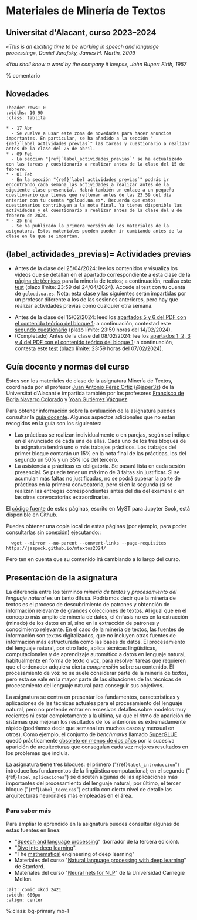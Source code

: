 
Materiales de Minería de Textos
===============================

Universitat d'Alacant, curso 2023–2024
--------------------------------------

*«This is an exciting time to be working in speech and language processing», Daniel Jurafsky, James H. Martin, 2009*

*«You shall know a word by the company it keeps», John Rupert Firth, 1957*


% comentario
 
Novedades
---------

`````{list-table}
:header-rows: 0
:widths: 10 90
:class: tablita

* - 17 Abr
  - Se vuelve a usar este zona de novedades para hacer anuncios importantes. En particular, se ha añadido a la sección "{ref}`label_actividades_previas`" las tareas y cuestionario a realizar antes de la clase del 25 de abril.
* - 09 Feb 
  - La sección "{ref}`label_actividades_previas`" se ha actualizado con las tareas y cuestionario a realizar antes de la clase del 15 de febrero.
* - 01 Feb 
  - En la sección "{ref}`label_actividades_previas`" podrás ir encontrando cada semana las actividades a realizar antes de la siguiente clase presencial. Habrá también un enlace a un pequeño cuestionario que tienes que rellenar antes de las 23.59 del día anterior con tu cuenta *gcloud.ua.es*. Recuerda que estos cuestionarios contribuyen a la nota final. Ya tienes disponible las actividades y el cuestionario a realizar antes de la clase del 8 de febrero de 2024.
* - 25 Ene 
  - Se ha publicado la primera versión de los materiales de la asignatura. Estos materiales pueden pueden ir cambiando antes de la clase en la que se impartan.

`````

(label_actividades_previas)=
Actividades previas
-------------------

<!--
- Antes de la clase del 10/05/2023: lee los contenidos que se detallan en el apartado correspondiente a esta clase de la [página de técnicas][tecnicas] para la minería de textos; a continuación, realiza este [test][test12]  (**plazo límite: 23:59 del 09/05/2023**); termina también de comentar el notebook que empezaste en la clase anterior.

- Antes de la clase del 26/04/2023: lee los contenidos que se detallan en el apartado correspondiente a esta clase de la [página de técnicas][tecnicas] para la minería de textos; a continuación, realiza este [test][test11]  (plazo límite: 23:59 del 27/04/2023); termina también de comentar el notebook que empezaste en la clase anterior.
-->

- Antes de la clase del 25/04/2024: lee los contenidos y visualiza los vídeos que se detallan en el apartado correspondiente a esta clase de la [página de técnicas][tecnicas] para la minería de textos; a continuación, realiza este [test][test10] (plazo límite: 23:59 del 24/04/2024). Accede al test con tu cuenta de `gcloud.ua.es`. Nota: esta clase y las siguientes serán impartidas por un profesor diferente a los de las sesiones anteriores, pero hay que realizar actividades previas como cualquier otra semana.

<!--
- Antes de la clase del 22/03/2023: lee el Tema 5 y 5.1; a continuación, contesta el siguiente test: [test][test08]  (plazo límite: 23:59 del 21/03/2023)

- P.Ev2. [Evaluación 2 (común)](https://jaspock.github.io/mtextos2223/bloque3_ev.html#entrega-2-selectiva). Apertura el 22/02/2023 - Cierre 23:59 del 29/03/2023 - Fuera de plazo hasta 05/04/23.

- Antes de la clase del 15/03/2023: lee el Tema 4; a continuación, contesta el siguiente test: [test][test07]  (plazo límite: 23:59 del 14/03/2023)

 - Antes de la clase del 08/03/2023: lee el Tema 3; a continuación, contesta el siguiente test: [test][test06]  (plazo límite: 23:59 del 07/03/2023)

- Antes de la clase del 01/03/2023: lee el Tema 2 y 2.1; a continuación, contesta estos tests: [test1][test04] y [test2][test05] (plazo límite: 23:59 del 28/02/2023)

- P.Ev1. [Evaluación 1 (común)](https://jaspock.github.io/mtextos2223/bloque3_ev.html#entrega-1-comun). Apertura el 22/02/2023 - Cierre 23:59 del 01/03/2023 - Fuera de plazo hasta 08/03/23.

- Antes de la clase del 22/02/2023: lee el [Tema  1 del bloque 2](https://jaspock.github.io/mtextos2223/bloque3_t1_aplicaciones.html); a continuación, contesta este [test][test03] (plazo límite: 23:59 horas del 21/02/2023). **IMPORTANTE:** PARA ESTA SESION SE HARÁ UNA EXCEPCIÓN Y EL PLAZO LÍMITE SERÁ: 23:59 horas del 28/02/2023

- Antes de la clase del 15/02/2023: lee los [apartados 5 y 6 del bloque 1](https://jaspock.github.io/mtextos2223/bloque1_3AnalisisSemantico.html), y luego contesta el siguiente [cuestionario][test02] (plazo límite: 23:59 horas del 14/02/2023).
-->
- Antes de la clase del 15/02/2024: leed los [apartados 5 y 6 del PDF con el contenido teórico del bloque 1](https://jaspock.github.io/mtextos2324/bloque1.html); a continuación, contestad este [segundo cuestionario][test02] (plazo límite: 23:59 horas del 14/02/2024).
- (Completado) Antes de la clase del 08/02/2024: lee los [apartados 1, 2, 3 y 4 del PDF con el contenido teórico del bloque 1](https://jaspock.github.io/mtextos2324/bloque1.html); a continuación, contesta este [test][test01] (plazo límite: 23:59 horas del 07/02/2024).


[test12]: https://forms.gle/qJMmKi6KGhtKDJtYA
[test11]: https://forms.gle/Eb3ZwwGxbQp88t4FA
[test10]: https://forms.gle/E1xzZHw6hzMWJaNr7
[tecnicas]: https://jaspock.github.io/mtextos2223/bloque2.html

[test08]: https://docs.google.com/forms/d/e/1FAIpQLSehp7JODgvCf0kOrAyQvF9eYhjc6SQboEc7-wPfCPB12ufdzQ/viewform
[test07]: https://docs.google.com/forms/d/e/1FAIpQLScsfrSzeMWqsAwFrYpl5zEgLOlDt9OZ0D5p8A2fN6Pyh1V3WA/viewform
[test06]: https://docs.google.com/forms/d/e/1FAIpQLScD2m7ZzwwJvkIDOVICuSy8mfE1wsvSeKaFQ3B23cftJyjYcQ/viewform
[test05]: https://docs.google.com/forms/d/e/1FAIpQLSccvm-ZXHONuDGX_Q8R1PmNWcb5eSbFde4NyX25uxPkNh4zNw/viewform
[test04]: https://docs.google.com/forms/d/e/1FAIpQLSe_n1zPl8FzhjXoF7E4ucGoOfjSm-D8HcQZ2N5dtcy-Nudsgw/viewform
[test03]: https://docs.google.com/forms/d/e/1FAIpQLSdJOREB0q6HP95Ny9GkNiKpouKESLt5aZRNDzhjezqVfIBhHA/viewform

[test02]: https://forms.gle/UWqtydzLafkUPrUf8
[test01]: https://docs.google.com/forms/d/e/1FAIpQLSexxwLGsoJI5ryBce37ftvs1MPKzHahLSf3hkGHSR2i1wrEOA/viewform?usp=sf_link



Guía docente y normas del curso
-------------------------------

Estos son los materiales de clase de la asignatura Minería de Textos, coordinada por el profesor [Juan Antonio Pérez Ortiz][japerez_url] ([@japer3z][japerez_twitter]) de la Universitat d'Alacant e impartida también por los profesores [Francisco de Borja Navarro Colorado][borja url] y [Yoan Gutiérrez Vázquez][yoan url]. 

Para obtener información sobre la evaluación de la asignatura puedes consultar la [guía docente][guía]. Algunos aspectos adicionales que no están recogidos en la guía son los siguientes:

[japerez_url]: https://cvnet.cpd.ua.es/curriculum-breve/es/perez-ortiz-juan-antonio/15404
[borja url]: https://cvnet.cpd.ua.es/curriculum-breve/es/navarro-colorado-francisco-de-borja/9307
[yoan url]: https://cvnet.cpd.ua.es/curriculum-breve/es/gutierrez-vazquez-yoan/49618
[japerez_twitter]: https://twitter.com/japer3z
[guía]: https://cvnet.cpd.ua.es/Guia-Docente/GuiaDocente/Index?wlengua=es&wcodasi=43459&scaca=2023-24

- Las prácticas se realizan individualmente o en parejas, según se indique en el enunciado de cada una de ellas. Cada uno de los tres bloques de la asignatura tendrá uno o más trabajos prácticos. Los trabajos del primer bloque contarán un 15% en la nota final de las prácticas, los del segundo un 50% y un 35% los del tercero.
- La asistencia a prácticas es obligatoria. Se pasará lista en cada sesión presencial. Se puede tener un máximo de 3 faltas sin justificar. Si se acumulan más faltas no justificadas, no se podrá superar la parte de prácticas en la primera convocatoria, pero sí en la segunda (si se realizan las entregas correspondientes antes del día del examen) o en las otras convocatorias extraordinarias.

El [código fuente][fuente] de estas páginas, escrito en MyST para Jupyter Book, está disponible en Github.

[fuente]: https://github.com/jaspock/mtextos2324

Puedes obtener una copia local de estas páginas (por ejemplo, para poder consultarlas sin conexión) ejecutando::

```
  wget --mirror --no-parent --convert-links --page-requisites https://jaspock.github.io/mtextos2324/
```
Pero ten en cuenta que su contenido irá cambiando a lo largo del curso.

Presentación de la asignatura
-----------------------------

La diferencia entre los términos *minería de textos* y *procesamiento del lenguaje natural* es un tanto difusa. Podríamos decir que la minería de textos es el proceso de descubrimiento de patrones y obtención de información relevante de grandes colecciones de textos. Al igual que en el concepto más amplio de minería de datos, el énfasis no es en la extracción (minado) de los datos en sí, sino en la extracción de patrones y conocimiento relevante. En el caso de la minería de textos, las fuentes de información son textos digitalizados, que no incluyen otras fuentes de información más estructurada como las bases de datos. El procesamiento del lenguaje natural, por otro lado, aplica técnicas lingüísticas, computacionales y de aprendizaje automático a datos en lenguaje natural, habitualmente en forma de texto o voz, para resolver tareas que requieren que el ordenador adquiera cierta *comprensión* sobre su contenido. El procesamiento de voz no se suele considerar parte de la minería de textos, pero esta se vale en la mayor parte de las situaciones de las técnicas de procesamiento del lenguaje natural para conseguir sus objetivos.

La asignatura se centra en presentar los fundamentos, características y aplicaciones de las técnicas actuales para el procesamiento del lenguaje natural, pero no pretende entrar en excesivos detalles sobre modelos muy recientes ni estar completamente a la última, ya que el ritmo de aparición de sistemas que mejoran los resultados de los anteriores es extremadamente rápido (podríamos decir que semanal en muchos casos y mensual en otros). Como ejemplo, el conjunto de *benchmarks* llamado [SuperGLUE][tareas] quedó prácticamente [obsoleto en menos de dos años][superglue] por la sucesiva aparición de arquitecturas que conseguían cada vez mejores resultados en los problemas que incluía.

[tareas]: https://super.gluebenchmark.com/tasks/
[superglue]: https://www.microsoft.com/en-us/research/blog/microsoft-deberta-surpasses-human-performance-on-the-superglue-benchmark/

La asignatura tiene tres bloques: el primero ("{ref}`label_introduccion`") introduce los fundamentos de la lingüística computacional; en el segundo ("{ref}`label_aplicaciones`") se discuten algunas de las aplicaciones más importantes del procesamiento del lenguaje natural; por último, el tercer bloque ("{ref}`label_tecnicas`") estudia con cierto nivel de detalle las arquitecturas neuronales más empleadas en el área. 

### Para saber más 

Para ampliar lo aprendido en la asignatura puedes consultar algunas de estas fuentes en línea:

- "[Speech and language processing][jurafsky]" (borrador de la tercera edición).
- "[Dive into deep learning][dive]".
- "The [mathematical][mathematical] engineering of deep learning"
- Materiales del curso "[Natural language processing with deep learning][stanford]" de Stanford.
- Materiales del curso "[Neural nets for NLP][neubig]" de la Universidad Carnegie Mellon.

[jurafsky]: https://web.stanford.edu/~jurafsky/slp3/
[dive]: http://d2l.ai/
[mathematical]: https://deeplearningmath.org/
[stanford]: http://web.stanford.edu/class/cs224n/
[neubig]: https://www.youtube.com/playlist?list=PL8PYTP1V4I8AkaHEJ7lOOrlex-pcxS-XV


```{image} images/tower_of_babel_xkcd_2421.png
:alt: comic xkcd 2421
:width: 600px
:align: center
```
%:class: bg-primary mb-1

